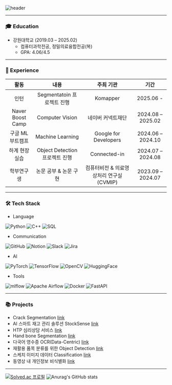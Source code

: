 <!--
**syous154/syous154** is a ✨ _special_ ✨ repository because its `README.md` (this file) appears on your GitHub profile.

Here are some ideas to get you started:

- 🔭 I’m currently working on ...
- 🌱 I’m currently learning ...
- 👯 I’m looking to collaborate on ...
- 🤔 I’m looking for help with ...
- 💬 Ask me about ...
- 📫 How to reach me: ...
- 😄 Pronouns: ...
- ⚡ Fun fact: ...
-->
![header](https://capsule-render.vercel.app/api?type=waving&color=auto&height=200&section=header&text=Jaehun's%20github&fontSize=55)

---
### 🎓 Education

- 강원대학교 (2019.03 – 2025.02)
    - 컴퓨터과학전공, 정밀의료융합전공(복)
    - GPA: 4.06/4.5

-------

### 💼 Experience

| 활동 | 내용 | 주최 기관 | 기간 |
|:---:|:---:|:---:|:---:|
| 인턴 | Segmentatoin 프로젝트 진행 | Komapper | 2025.06 - |
| Naver Boost Camp | Computer Vision | 네이버 커넥트재단 | 2024.08 – 2025.02 |
| 구글 ML 부트캠프 | Machine Learning | Google for Developers | 2024.06 – 2024.10 |
| 하계 현장실습 | Object Detection 프로젝트 진행 | Connected-in | 2024.07 – 2024.08 |
| 학부연구생 | 논문 공부 & 논문 구현 | 컴퓨터비전 & 의료영상처리 연구실 (CVMIP) | 2023.09 – 2024.07 |

-------

### 🛠️ Tech Stack

- Language

![Python](https://img.shields.io/badge/python-3670A0?style=for-the-badge&logo=python&logoColor=ffdd54) ![C++](https://img.shields.io/badge/c++-%2300599C.svg?style=for-the-badge&logo=c%2B%2B&logoColor=white) <img alt="SQL" src="https://img.shields.io/badge/SQL-blue.svg?style=for-the-badge&logo=sql&logoColor=white"/>

- Communication

![GitHub](https://img.shields.io/badge/github-%23121011.svg?style=for-the-badge&logo=github&logoColor=white) ![Notion](https://img.shields.io/badge/Notion-%23000000.svg?style=for-the-badge&logo=notion&logoColor=white) ![Slack](https://img.shields.io/badge/Slack-4A154B?style=for-the-badge&logo=slack&logoColor=white) ![Jira](https://img.shields.io/badge/jira-%230A0FFF.svg?style=for-the-badge&logo=jira&logoColor=white)

- AI

![PyTorch](https://img.shields.io/badge/PyTorch-%23EE4C2C.svg?style=for-the-badge&logo=PyTorch&logoColor=white) ![TensorFlow](https://img.shields.io/badge/TensorFlow-%23FF6F00.svg?style=for-the-badge&logo=TensorFlow&logoColor=white) ![OpenCV](https://img.shields.io/badge/opencv-%23white.svg?style=for-the-badge&logo=opencv&logoColor=white) ![HuggingFace](https://img.shields.io/badge/HuggingFace-FF6B6B.svg?style=for-the-badge&logo=huggingface&logoColor=white)

- Tools

![mlflow](https://img.shields.io/badge/mlflow-%23d9ead3.svg?style=for-the-badge&logo=numpy&logoColor=blue) ![Apache Airflow](https://img.shields.io/badge/Apache%20Airflow-017CEE?style=for-the-badge&logo=Apache%20Airflow&logoColor=white) ![Docker](https://img.shields.io/badge/docker-%230db7ed.svg?style=for-the-badge&logo=docker&logoColor=white) ![FastAPI](https://img.shields.io/badge/FastAPI-005571?style=for-the-badge&logo=fastapi)


---

### 📚 Projects

- Crack Segmentation [link](https://github.com/syous154/Crack-Segmentation)
- AI 스마트 재고 관리 솔루션 StockSense [link](https://github.com/syous154/StockSense)
- HTP 심리상담 서비스 [link](https://github.com/syous154/Side-Project)
- Hand bone Segmentation [link](https://github.com/syous154/Hand-Bone-Semanticsegmentation)
- 다국어 영수증 OCR(Data-Centric) [link](https://github.com/syous154/level2-cv-datacentric-cv-10)
- 재활용 품목 분류를 위한 Object Detection [link](https://github.com/syous154/level2-objectdetection-cv-10)
- 스케치 이미지 데이터 Classification [link](https://github.com/syous154/Sketch-image-Classification)
- 동영상 내 개인정보 비식별화 [link](https://github.com/syous154/Capstone3)


<!-- 📖 Studying... -->
 
---

[![Solved.ac
프로필](http://mazassumnida.wtf/api/v2/generate_badge?boj=mohani7601)](https://solved.ac/mohani7601)
![Anurag's GitHub stats](https://github-readme-stats.vercel.app/api?username=syous154&show_icons=true&rank_icon=github)
<!-- ![Top Langs](https://github-readme-stats.vercel.app/api/top-langs/?username=syous154&langs_count=8&layout=donut) -->
